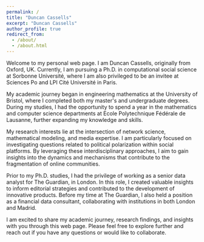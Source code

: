```yaml
---
permalink: /
title: "Duncan Cassells"
excerpt: "Duncan Cassells"
author_profile: true
redirect_from: 
  - /about/
  - /about.html
---
```


Welcome to my personal web page. I am Duncan Cassells, originally from Oxford, UK. Currently, I am pursuing a Ph.D. in computational social science at Sorbonne Université, where I am also privileged to be an invitee at Sciences Po and LPI Cité Université in Paris.

My academic journey began in engineering mathematics at the University of Bristol, where I completed both my master's and undergraduate degrees. During my studies, I had the opportunity to spend a year in the mathematics and computer science departments at Ecole Polytechnique Fédérale de Lausanne, further expanding my knowledge and skills.

My research interests lie at the intersection of network science, mathematical modeling, and media expertise. I am particularly focused on investigating questions related to political polarization within social platforms. By leveraging these interdisciplinary approaches, I aim to gain insights into the dynamics and mechanisms that contribute to the fragmentation of online communities.

Prior to my Ph.D. studies, I had the privilege of working as a senior data analyst for The Guardian, in London. In this role, I created valuable insights to inform editorial strategies and contributed to the development of innovative products. Before my time at The Guardian, I also held a position as a financial data consultant, collaborating with institutions in both London and Madrid.

I am excited to share my academic journey, research findings, and insights with you through this web page. Please feel free to explore further and reach out if you have any questions or would like to collaborate.

[//]: # (Work)
[//]: # (------)
